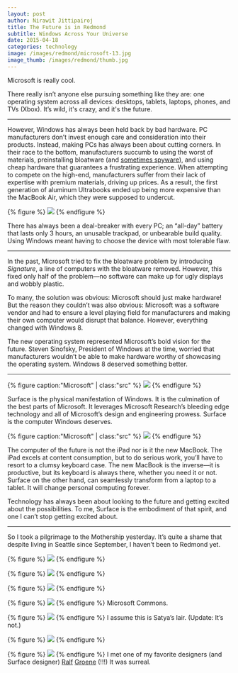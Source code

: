 ```yaml
---
layout: post
author: Nirawit Jittipairoj
title: The Future is in Redmond
subtitle: Windows Across Your Universe
date: 2015-04-18
categories: technology
image: /images/redmond/microsoft-13.jpg
image_thumb: /images/redmond/thumb.jpg
---
```


Microsoft is really cool.

There really isn’t anyone else pursuing something like they are: one operating system across all devices: desktops, tablets, laptops, phones, and TVs (Xbox). It’s wild, it's crazy, and it's the future.

---

However, Windows has always been held back by bad hardware. PC manufacturers don’t invest enough care and consideration into their products. Instead, making PCs has always been about cutting corners. In their race to the bottom, manufacturers succumb to using the worst of materials, preinstalling bloatware (and [sometimes spyware](http://www.theverge.com/2015/2/19/8067505/lenovo-installs-adware-private-data-hackers)), and using cheap hardware that guarantees a frustrating experience. When attempting to compete on the high-end, manufacturers suffer from their lack of expertise with premium materials, driving up prices. As a result, the first generation of aluminum Ultrabooks ended up being more expensive than the MacBook Air, which they were supposed to undercut.

{% figure %}
![](/images/redmond/microsoft_retail.jpg)
{% endfigure %}

There has always been a deal-breaker with every PC; an “all-day” battery that lasts only 3 hours, an unusable trackpad, or unbearable build quality. Using Windows meant having to choose the device with most tolerable flaw.

---

In the past, Microsoft tried to fix the bloatware problem by introducing *Signature*, a line of computers with the bloatware removed. However, this fixed only half of the problem—no software can make up for ugly displays and wobbly plastic.

To many, the solution was obvious: Microsoft should just make hardware! But the reason they couldn’t was also obvious: Microsoft was a software vendor and had to ensure a level playing field for manufacturers and making their own computer would disrupt that balance. However, everything changed with Windows 8.

The new operating system represented Microsoft’s bold vision for the future. Steven Sinofsky, President of Windows at the time, worried that manufacturers wouldn’t be able to make hardware worthy of showcasing the operating system. Windows 8 deserved something better.

---

{% figure caption:"Microsoft" | class:"src" %}
![](/images/redmond/surface_covers.jpg)
{% endfigure %}

Surface is the physical manifestation of Windows. It is the culmination of the best parts of Microsoft. It leverages Microsoft Research’s bleeding edge technology and all of Microsoft’s design and engineering prowess. Surface is the computer Windows deserves.

{% figure caption:"Microsoft" | class:"src" %}
![](/images/redmond/surface-1.jpg)
{% endfigure %}

The computer of the future is not the iPad nor is it the new MacBook. The iPad excels at content consumption, but to do serious work, you’ll have to resort to a clumsy keyboard case. The new MacBook is the inverse—it is productive, but its keyboard is always there, whether you need it or not. Surface on the other hand, can seamlessly transform from a laptop to a tablet. It will change personal computing forever.

Technology has always been about looking to the future and getting excited about the possibilities. To me, Surface is the embodiment of that spirit, and one I can’t stop getting excited about.

---

So I took a pilgrimage to the Mothership yesterday. It’s quite a shame that despite living in Seattle since September, I haven’t been to Redmond yet.

{% figure %}
![](/images/redmond/microsoft-4.jpg)
{% endfigure %}

{% figure %}
![](/images/redmond/microsoft-5.jpg)
{% endfigure %}

{% figure %}
![](/images/redmond/microsoft-17.jpg)
{% endfigure %}

{% figure %}
![](/images/redmond/microsoft-4.jpg)
{% endfigure %}
Microsoft Commons.

{% figure %}
![](/images/redmond/microsoft-1.jpg)
{% endfigure %}
I assume this is Satya’s lair. (Update: It’s not.)

{% figure %}
![](/images/redmond/microsoft-9.jpg)
{% endfigure %}

{% figure %}
![](/images/redmond/microsoft-10.jpg)
{% endfigure %}
I met one of my favorite designers (and Surface designer) [Ralf](https://youtu.be/KrPHpN5HukQ) [Groene](http://architizer.com/blog/ralf-groene-interview/) (!!!) It was surreal.
